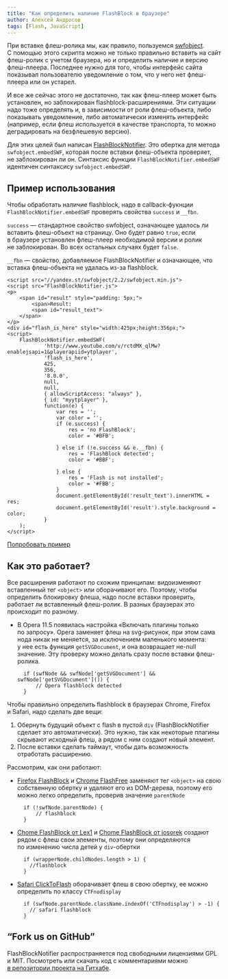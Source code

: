 ```yaml
---
title: "Как определить наличие FlashBlock в браузере"
author: Алексей Андросов
tags: [Flash, JavaScript]
---
```


При вставке флеш-ролика мы, как правило, пользуемся [swfobject][1]. С помощью этого скрипта можно не только правильно вставить на сайт флеш-ролик с учетом браузера, но и определить наличие и версию флеш-плеера. Последнее нужно для того, чтобы интерфейс сайта показывал пользователю уведомление о том, что у него нет флеш-плеера или он устарел.

И все же сейчас этого не достаточно, так как флеш-плеер может быть установлен, но заблокирован flashblock-расширениями. Эти ситуации надо тоже определять и, в зависимости от роли флеш-объекта, либо показывать уведомление, либо автоматически изменять интерфейс (например, если флеш используется в качестве транспорта, то можно деградировать на безфлешевую версию).

Для этих целей был написан [FlashBlockNotifier][2]. Это обертка для метода `swfobject.embedSWF`, которая после вставки флеш-объекта проверяет, не заблокирован ли он. Синтаксис функции `FlashBlockNotifier.embedSWF` идентичен синтаксису `swfobject.embedSWF`.

## Пример использования

Чтобы обработать наличие flashblock, надо в callback-фукнции `FlashBlockNotifier.embedSWF` проверять свойства `success` и `__fbn`.

`success` — стандартное свойство swfobject, означающее удалось ли вставить флеш-объект на страницу. Оно будет равно `true`, если в браузере установлен флеш-плеер необходимой версии и ролик не заблокирован. Во всех остальных случаях будет `false`.

`__fbn` — свойство, добавляемое FlashBlockNotifier и означающее, что вставка флеш-объекта не удалась из-за flashblock.

    <script src="//yandex.st/swfobject/2.2/swfobject.min.js">
    <script src="FlashBlockNotifier.js">
    <p>
        <span id="result" style="padding: 5px;">
            <span>Result:
            <span id="result_text">
        </span>
    </p>
    <div id="flash_is_here" style="width:425px;height:356px;">
    <script>
        FlashBlockNotifier.embedSWF(
                'http://www.youtube.com/v/rctdMX_qlMw?enablejsapi=1&playerapiid=ytplayer',
                'flash_is_here',
                425,
                356,
                '8.0.0',
                null,
                null,
                { allowScriptAccess: "always" },
                { id: "myytplayer" },
                function(e) {
                    var res = '';
                    var color = '';
                    if (e.success) {
                        res = 'no FlashBlock';
                        color = '#BFB';

                    } else if (!e.success && e.__fbn) {
                        res = 'FlashBlock detected';
                        color = '#BBF';

                    } else {
                        res = 'Flash is not installed';
                        color = '#FBB';
                    }
                    document.getElementById('result_text').innerHTML = res;
                    document.getElementById('result').style.background = color;
                }
        );
    </script>

[Попробовать пример][3]

## Как это работает?

Все расширения работают по схожим принципам: видоизменяют вставленный тег `<object>` или оборачивают его. Поэтому, чтобы определить блокировку флеша, надо после вставки проверить, работает ли вставленный флеш-ролик. В разных браузерах это происходит по разному.

- В Opera 11.5 появилась настройка «Включать плагины только по запросу». Opera заменяет флеш на svg-рисунок, при этом сама нода никак не меняется, за исключением маленького момента: у нее есть функция `getSVGDocument`, и она возвращает не-null значение. Эту проверку можно делать сразу после вставки флеш-ролика.

        if (swfNode && swfNode['getSVGDocument'] && swfNode['getSVGDocument']()) {
            // Opera flashblock detected
        }

Чтобы правильно определить flashblock в браузерах Chrome, Firefox и Safari, надо сделать две вещи:

1. Обернуть будущий объект с flash в пустой `div` (FlashBlockNotifier сделает это автоматически). Это нужно, так как некоторые плагины скрывают исходный флеш, а рядом с ним создают новый элемент.
2. После вставки сделать таймаут, чтобы дать возможность отработать расширению.

Рассмотрим, как они работают:

- [Firefox FlashBlock][4] и [Chrome FlashFree][5] заменяют тег `<object>` на свою собственную обертку и удаляют его из DOM-дерева, поэтому его можно легко определить, проверив значение `parentNode`

        if (!swfNode.parentNode) {
            // flashblock
        }

- [Chome FlashBlock от Lex1][6] и [Chome FlashBlock от josorek][7] создают рядом с флеш свои элементы, поэтому они определяются по изменению числа детей у `div`-обертки

        if (wrapperNode.childNodes.length > 1) {
          //flashblock
        }

- [Safari ClickToFlash][8] оборачивает флеш в свою обертку, ее можно определить по классу `CTFnodisplay`

        if (swfNode.parentNode.className.indexOf('CTFnodisplay') > -1) {
          // safari flashblock
        }

## “Fork us on GitHub”

FlashBlockNotifier распространяется под свободными лицензиями GPL и MIT. Посмотреть или скачать код с комментариями можно [в репозитории проекта на Гитхабе][2].

[1]: http://code.google.com/p/swfobject/
[2]: https://github.com/doochik/FlashBlockNotifier
[3]: http://doochik.github.com/FlashBlockNotifier/
[4]: https://addons.mozilla.org/ru/firefox/addon/flashblock/
[5]: https://chrome.google.com/webstore/detail/ebmieckllmmifjjbipnppinpiohpfahm
[6]: https://chrome.google.com/webstore/detail/cdngiadmnkhgemkimkhiilgffbjijcie
[7]: https://chrome.google.com/webstore/detail/gofhjkjmkpinhpoiabjplobcaignabnl
[8]: http://hoyois.github.com/safariextensions/clicktoplugin/
